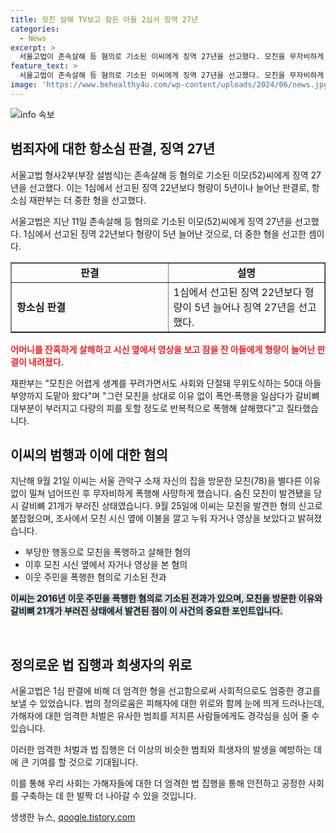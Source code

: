 ```yaml
---
title: 모친 살해 TV보고 잠든 아들 2심서 징역 27년
categories:
  - News
excerpt: >
  서울고법이 존속살해 등 혐의로 기소된 이씨에게 징역 27년을 선고했다. 모친을 무자비하게 살해한 이씨는 패륜의 정도가 극에 달해 더 중한 형을 선고받게 되었다. 이씨는 2016년에도 폭행 혐의로 실형을 살았고, 모친을 살해한 후에는 영상을 보거나 자거나 피해 경위를 거부하는 등 잔혹한 행동이 포착됐다. 
feature_text: >
  서울고법이 존속살해 등 혐의로 기소된 이씨에게 징역 27년을 선고했다. 모친을 무자비하게 살해한 이씨는 패륜의 정도가 극에 달해 더 중한 형을 선고받게 되었다. 이씨는 2016년에도 폭행 혐의로 실형을 살았고, 모친을 살해한 후에는 영상을 보거나 자거나 피해 경위를 거부하는 등 잔혹한 행동이 포착됐다. 
image: 'https://www.behealthy4u.com/wp-content/uploads/2024/06/news.jpg'
---
```


<p><img src="https://www.behealthy4u.com/wp-content/uploads/2024/06/news.jpg" alt="info 속보" /></p>

<h2 data-ke-size="size26">범죄자에 대한 항소심 판결, 징역 27년</h2>

<p>서울고법 형사2부(부장 설범식)는 존속살해 등 혐의로 기소된 이모(52)씨에게 징역 27년을 선고했다. 이는 1심에서 선고된 징역 22년보다 형량이 5년이나 늘어난 판결로, 항소심 재판부는 더 중한 형을 선고했다. </p>

<p data-ke-size="size16">서울고법은 지난 11일 존속살해 등 혐의로 기소된 이모(52)씨에게 징역 27년을 선고했다. 1심에서 선고된 징역 22년보다 형량이 5년 늘어난 것으로, 더 중한 형을 선고한 셈이다.</p>

<table style="width: 100%;" border="1">
<tbody>
<tr>
<td style="text-align: center; height: 17px;"><b>판결</b></td>
<td style="text-align: center; height: 17px;"><b>설명</b></td>
</tr>
<tr>
<td style="text-align: left; width: 50%;"><b>항소심 판결</b></td>
<td style="text-align: left; width: 50%;">1심에서 선고된 징역 22년보다 형량이 5년 늘어나 징역 27년을 선고했다.</td>
</tr>
</tbody>
</table>

<p><b><span style="color: #ee2323;">어머니를 잔혹하게 살해하고 시신 옆에서 영상을 보고 잠을 잔 아들에게 형량이 늘어난 판결이 내려졌다.</span></b></p>

<p data-ke-size="size16">재판부는 "모친은 어렵게 생계를 꾸려가면서도 사회와 단절돼 무위도식하는 50대 아들 부양까지 도맡아 왔다"며 "그런 모친을 상대로 이유 없이 폭언·폭행을 일삼다가 갈비뼈 대부분이 부러지고 다량의 피를 토할 정도로 반복적으로 폭행해 살해했다"고 질타했습니다.</p>

<h2 data-ke-size="size26">이씨의 범행과 이에 대한 혐의</h2>

<p>지난해 9월 21일 이씨는 서울 관악구 소재 자신의 집을 방문한 모친(78)을 별다른 이유 없이 밀쳐 넘어뜨린 후 무자비하게 폭행해 사망하게 했습니다. 숨진 모친이 발견됐을 당시 갈비뼈 21개가 부러진 상태였습니다. 9월 25일에 이씨는 모친을 발견한 형의 신고로 붙잡혔으며, 조사에서 모친 시신 옆에 이불을 깔고 누워 자거나 영상을 보았다고 밝혀졌습니다.</p>

<ul>
<li>부당한 행동으로 모친을 폭행하고 살해한 혐의</li>
<li>이후 모친 시신 옆에서 자거나 영상을 본 혐의</li>
<li>이웃 주민을 폭행한 혐의로 기소된 전과</li>
</ul>

<p><b><span style="background-color: #21538527;">이씨는 2016년 이웃 주민을 폭행한 혐의로 기소된 전과가 있으며, 모친을 방문한 이유와 갈비뼈 21개가 부러진 상태에서 발견된 점이 이 사건의 중요한 포인트입니다.</span></b></p>

<p data-ke-size="size16">&nbsp;</p>

<h2 data-ke-size="size26">정의로운 법 집행과 희생자의 위로</h2>

<p>서울고법은 1심 판결에 비해 더 엄격한 형을 선고함으로써 사회적으로도 엄중한 경고를 보낼 수 있었습니다. 법의 정의로움은 피해자에 대한 위로와 함께 눈에 띄게 드러나는데, 가해자에 대한 엄격한 처벌은 유사한 범죄를 저지른 사람들에게도 경각심을 심어 줄 수 있습니다. </p>

<p data-ke-size="size16">이러한 엄격한 처벌과 법 집행은 더 이상의 비슷한 범죄와 희생자의 발생을 예방하는 데에 큰 기여를 할 것으로 기대됩니다.</p>

<p>이를 통해 우리 사회는 가해자들에 대한 더 엄격한 법 집행을 통해 안전하고 공정한 사회를 구축하는 데 한 발짝 더 나아갈 수 있을 것입니다.</p>
생생한 뉴스, <a href="https://qoogle.tistory.com" rel="dofollow">qoogle.tistory.com</a>


